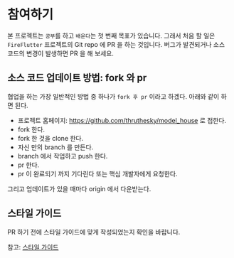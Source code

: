 # 참여하기

본 프로젝트는 `공부`를 하고 `배운다`는 첫 번째 목표가 있습니다. 그래서 처음 할 일은 `FireFlutter` 프로젝트의 Git repo 에 PR 을 하는 것입니다. 버그가 발견되거나 소스 코드의 변경이 발생하면 PR 을 해 보세요.


## 소스 코드 업데이트 방법: fork 와 pr

협업을 하는 가장 일반적인 방법 중 하나가 `fork 후 pr` 이라고 하겠다. 아래와 같이 하면 된다.

- 프로젝트 홈페이지: https://github.com/thruthesky/model_house 로 접한다.
- fork 한다.
- fork 한 것을 clone 한다.
- 자신 만의 branch 를 만든다.
- branch 에서 작업하고 push 한다.
- pr 한다.
- pr 이 완료되기 까지 기다린다 또는 핵심 개발자에게 요청한다.

그리고 업데이트가 있을 때마다 origin 에서 다운받는다.




## 스타일 가이드

PR 하기 전에 스타일 가이드에 맞게 작성되었는지 확인을 바랍니다.

참고: [스타일 가이드](./style_guide.md)

